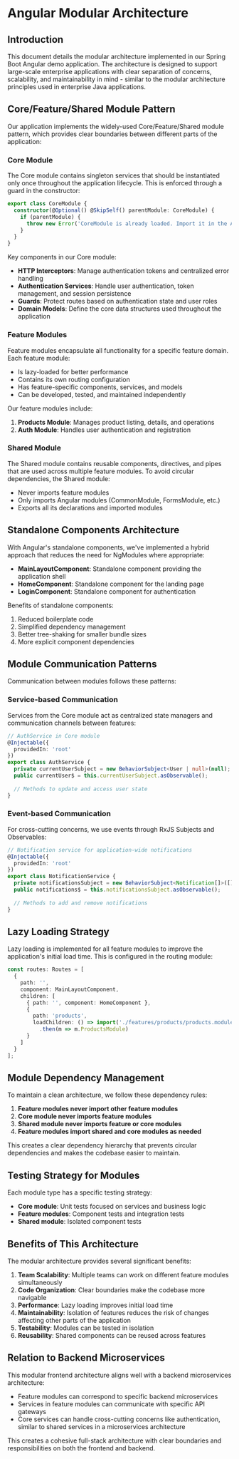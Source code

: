 # Angular Modular Architecture

## Introduction

This document details the modular architecture implemented in our Spring Boot Angular demo application. The architecture is designed to support large-scale enterprise applications with clear separation of concerns, scalability, and maintainability in mind - similar to the modular architecture principles used in enterprise Java applications.

## Core/Feature/Shared Module Pattern

Our application implements the widely-used Core/Feature/Shared module pattern, which provides clear boundaries between different parts of the application:

### Core Module

The Core module contains singleton services that should be instantiated only once throughout the application lifecycle. This is enforced through a guard in the constructor:

```typescript
export class CoreModule { 
  constructor(@Optional() @SkipSelf() parentModule: CoreModule) {
    if (parentModule) {
      throw new Error('CoreModule is already loaded. Import it in the AppModule only.');
    }
  }
}
```

Key components in our Core module:

- **HTTP Interceptors**: Manage authentication tokens and centralized error handling
- **Authentication Services**: Handle user authentication, token management, and session persistence
- **Guards**: Protect routes based on authentication state and user roles
- **Domain Models**: Define the core data structures used throughout the application

### Feature Modules

Feature modules encapsulate all functionality for a specific feature domain. Each feature module:

- Is lazy-loaded for better performance
- Contains its own routing configuration
- Has feature-specific components, services, and models
- Can be developed, tested, and maintained independently

Our feature modules include:

1. **Products Module**: Manages product listing, details, and operations
2. **Auth Module**: Handles user authentication and registration

### Shared Module

The Shared module contains reusable components, directives, and pipes that are used across multiple feature modules. To avoid circular dependencies, the Shared module:

- Never imports feature modules
- Only imports Angular modules (CommonModule, FormsModule, etc.)
- Exports all its declarations and imported modules

## Standalone Components Architecture

With Angular's standalone components, we've implemented a hybrid approach that reduces the need for NgModules where appropriate:

- **MainLayoutComponent**: Standalone component providing the application shell
- **HomeComponent**: Standalone component for the landing page
- **LoginComponent**: Standalone component for authentication

Benefits of standalone components:

1. Reduced boilerplate code
2. Simplified dependency management
3. Better tree-shaking for smaller bundle sizes
4. More explicit component dependencies

## Module Communication Patterns

Communication between modules follows these patterns:

### Service-based Communication

Services from the Core module act as centralized state managers and communication channels between features:

```typescript
// AuthService in Core module
@Injectable({
  providedIn: 'root'
})
export class AuthService {
  private currentUserSubject = new BehaviorSubject<User | null>(null);
  public currentUser$ = this.currentUserSubject.asObservable();
  
  // Methods to update and access user state
}
```

### Event-based Communication

For cross-cutting concerns, we use events through RxJS Subjects and Observables:

```typescript
// Notification service for application-wide notifications
@Injectable({
  providedIn: 'root'
})
export class NotificationService {
  private notificationsSubject = new BehaviorSubject<Notification[]>([]);
  public notifications$ = this.notificationsSubject.asObservable();
  
  // Methods to add and remove notifications
}
```

## Lazy Loading Strategy

Lazy loading is implemented for all feature modules to improve the application's initial load time. This is configured in the routing module:

```typescript
const routes: Routes = [
  {
    path: '',
    component: MainLayoutComponent,
    children: [
      { path: '', component: HomeComponent },
      { 
        path: 'products', 
        loadChildren: () => import('./features/products/products.module')
          .then(m => m.ProductsModule) 
      }
    ]
  }
];
```

## Module Dependency Management

To maintain a clean architecture, we follow these dependency rules:

1. **Feature modules never import other feature modules**
2. **Core module never imports feature modules**
3. **Shared module never imports feature or core modules**
4. **Feature modules import shared and core modules as needed**

This creates a clear dependency hierarchy that prevents circular dependencies and makes the codebase easier to maintain.

## Testing Strategy for Modules

Each module type has a specific testing strategy:

- **Core module**: Unit tests focused on services and business logic
- **Feature modules**: Component tests and integration tests
- **Shared module**: Isolated component tests

## Benefits of This Architecture

The modular architecture provides several significant benefits:

1. **Team Scalability**: Multiple teams can work on different feature modules simultaneously
2. **Code Organization**: Clear boundaries make the codebase more navigable
3. **Performance**: Lazy loading improves initial load time
4. **Maintainability**: Isolation of features reduces the risk of changes affecting other parts of the application
5. **Testability**: Modules can be tested in isolation
6. **Reusability**: Shared components can be reused across features

## Relation to Backend Microservices

This modular frontend architecture aligns well with a backend microservices architecture:

- Feature modules can correspond to specific backend microservices
- Services in feature modules can communicate with specific API gateways
- Core services can handle cross-cutting concerns like authentication, similar to shared services in a microservices architecture

This creates a cohesive full-stack architecture with clear boundaries and responsibilities on both the frontend and backend.
